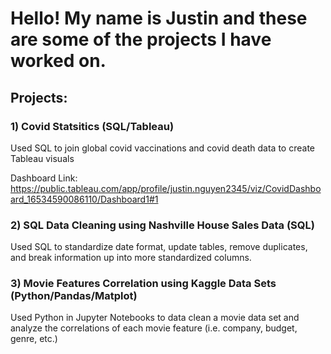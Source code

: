# **Hello! My name is Justin and these are some of the projects I have worked on.**

##  Projects: 

### 1) Covid Statsitics (SQL/Tableau)

Used SQL to join global covid vaccinations and covid death data to create Tableau visuals

Dashboard Link: https://public.tableau.com/app/profile/justin.nguyen2345/viz/CovidDashboard_16534590086110/Dashboard1#1 

### 2) SQL Data Cleaning using Nashville House Sales Data (SQL)

Used SQL to standardize date format, update tables, remove duplicates, and break information up into more standardized columns.

### 3) Movie Features Correlation using Kaggle Data Sets (Python/Pandas/Matplot)

Used Python in Jupyter Notebooks to data clean a movie data set and analyze the correlations of each movie feature (i.e. company, budget, genre, etc.)
